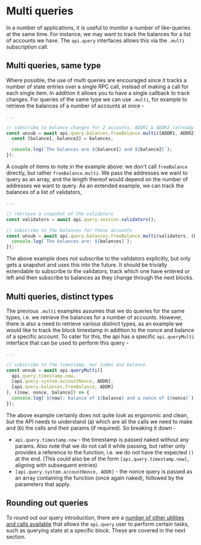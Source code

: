 # Multi queries

In a number of applications, it is useful to monitor a number of like-queries at the same time. For instance, we may want to track the balances for a list of accounts we have. The `api.query` interfaces allows this via the `.multi` subscription call.

## Multi queries, same type

Where possible, the use of multi queries are encouraged since it tracks a number of state entries over a single RPC call, instead of making a call for each single item. In addition it allows you to have  a single callback to track changes. For queries of the same type we can use `.multi`, for example to retrieve the balances of a number of accounts at once -

```js
...

// subscribe to balance changes for 2 accounts, ADDR1 & ADDR2 (already defined)
const unsub = await api.query.balances.freeBalance.multi([ADDR1, ADDR2], (balances) => {
  const [balance1, balance2] = balances;

  console.log(`The balances are ${balance1} and ${balance2}`);
});
```

A couple of items to note in the example above: we don't call `freeBalance` directly, but rather `freeBalance.multi`. We pass the addresses we want to query as an array, and the length thereof would depend on the number of addresses we want to query. As an extended example, we can track the balances of a list of validators,

```js
...

// retrieve a snapshot of the validators
const validators = await api.query.session.validators();

// subscribe to the balances for these accounts
const unsub = await api.query.balances.freeBalance.multi(validators, (balances) => {
  console.log(`The balances are: ${balances}`);
});
```

The above example does not subscribe to the validators explicitly, but only gets a snapshot and uses this into the future. It should be trivially extendable to subscribe to the validators, track which one have entered or left and then subscribe to balances as they change through the next blocks.

## Multi queries, distinct types

The previous `.multi` examples assumes that we do queries for the same types, i.e. we retrieve the balances for a number of accounts. However, there is also a need to retrieve various distinct types, as an example we would like to track the block timestamp in addition to the nonce and balance of a specific account. To cater for this, the api has a specific `api.queryMulti` interface that can be used to perform this query -

```js
...

// subscribe to the timestamp, our index and balance
const unsub = await api.queryMulti([
  api.query.timestamp.now,
  [api.query.system.accountNonce, ADDR],
  [api.query.balances.freeBalance, ADDR]
], ([now, nonce, balance]) => {
  console.log(`${now}: balance of ${balance} and a nonce of ${nonce}`);
});
```

The above example certainly does not quite look as ergonomic and clean, but the API needs to understand (a) which are all the calls we need to make and (b) the calls and their params (if required). So breaking it down -

- `api.query.timestamp.now` - the timestamp is passed naked without any params. Also note that we do not call it while passing, but rather only provides a reference to the function, i.e. we do not have the expected `()` at the end. (This could also be of the form `[api.query.timestamp.now]`, aligning with subsequent entries)
- `[api.query.system.accountNonce, ADDR]` - the nonce query is passed as an array containing the function (once again naked), followed by the parameters that apply.

## Rounding out queries

To round out our query introduction, there are a [number of other utilities and calls available](api.query.other.md) that allows the `api.query` user to perform certain tasks, such as querying state at a specific block. These are covered in the next section.
